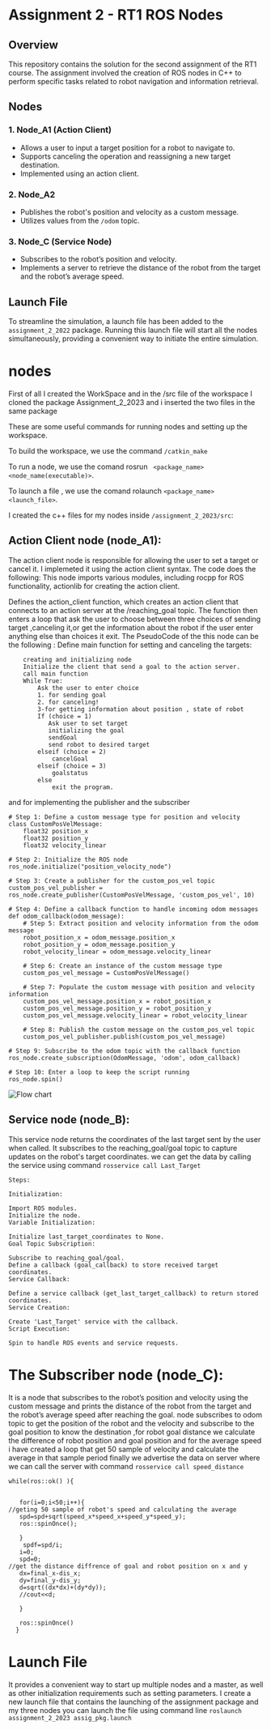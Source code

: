 # Assignment 2 - RT1 ROS Nodes

## Overview
This repository contains the solution for the second assignment of the RT1 course. The assignment involved the creation of ROS nodes in C++ to perform specific tasks related to robot navigation and information retrieval.

## Nodes

### 1. Node_A1 (Action Client)
- Allows a user to input a target position for a robot to navigate to.
- Supports canceling the operation and reassigning a new target destination.
- Implemented using an action client.

### 2. Node_A2
- Publishes the robot's position and velocity as a custom message.
- Utilizes values from the `/odom` topic.

### 3. Node_C (Service Node)
- Subscribes to the robot’s position and velocity.
- Implements a server to retrieve the distance of the robot from the target and the robot’s average speed.

## Launch File
To streamline the simulation, a launch file has been added to the `assignment_2_2022` package. Running this launch file will start all the nodes simultaneously, providing a convenient way to initiate the entire simulation.

nodes
====

First of all I created the WorkSpace and in the /src file of the workspace I cloned the package Assignment_2_2023 and i inserted the two files in the same package 

These are some useful commands for running nodes and setting up the workspace.

To build the workspace, we use the command  `/catkin_make`

To run a node, we use the comand  rosrun ` <package_name> <node_name(executable)>`.

To launch a file , we use the comand  rolaunch `<package_name> <launch_file>`.

I created the c++ files for my nodes inside `/assignment_2_2023/src`:

Action Client node (node_A1):
-----------------------------
The action client node is responsible for allowing the user to set a target or cancel it. I implemeted it using the action client syntax. The code does the following:
This node imports various modules, including rocpp for ROS functionality, actionlib for creating the action client.

Defines the action_client function, which creates an action client that connects to an action server at the /reaching_goal topic. The function then enters a loop that ask the user to choose between three choices of sending target ,canceling it,or get the information about the robot if the user enter anything else than choices it exit.
The PseudoCode of the this node can be the following :
Define main function for setting and canceling the targets:
```
    creating and initializing node
    Initialize the client that send a goal to the action server.
    call main function
    While True:
        Ask the user to enter choice
        1. for sending goal
        2. for canceling!
        3-for getting information about position , state of robot
        If (choice = 1)
           Ask user to set target
           initializing the goal
           sendGoal
           send robot to desired target
        elseif (choice = 2)
            cancelGoal
        elseif (choice = 3)
            goalstatus
        else 
            exit the program.
```
and for implementing the publisher  and the subscriber  
```
# Step 1: Define a custom message type for position and velocity
class CustomPosVelMessage:
    float32 position_x
    float32 position_y
    float32 velocity_linear

# Step 2: Initialize the ROS node
ros_node.initialize("position_velocity_node")

# Step 3: Create a publisher for the custom_pos_vel topic
custom_pos_vel_publisher = ros_node.create_publisher(CustomPosVelMessage, 'custom_pos_vel', 10)

# Step 4: Define a callback function to handle incoming odom messages
def odom_callback(odom_message):
    # Step 5: Extract position and velocity information from the odom message
    robot_position_x = odom_message.position_x
    robot_position_y = odom_message.position_y
    robot_velocity_linear = odom_message.velocity_linear

    # Step 6: Create an instance of the custom message type
    custom_pos_vel_message = CustomPosVelMessage()

    # Step 7: Populate the custom message with position and velocity information
    custom_pos_vel_message.position_x = robot_position_x
    custom_pos_vel_message.position_y = robot_position_y
    custom_pos_vel_message.velocity_linear = robot_velocity_linear

    # Step 8: Publish the custom message on the custom_pos_vel topic
    custom_pos_vel_publisher.publish(custom_pos_vel_message)

# Step 9: Subscribe to the odom topic with the callback function
ros_node.create_subscription(OdomMessage, 'odom', odom_callback)

# Step 10: Enter a loop to keep the script running
ros_node.spin()

```
![Flow chart](Flowchart.png)

Service node (node_B):
-----------------------------

This service node returns the coordinates of the last target sent by the user when called. It subscribes to the reaching_goal/goal topic to capture updates on the robot's target coordinates.
we can get the data by calling the service using command `rosservice call Last_Target`
```
Steps:

Initialization:

Import ROS modules.
Initialize the node.
Variable Initialization:

Initialize last_target_coordinates to None.
Goal Topic Subscription:

Subscribe to reaching_goal/goal.
Define a callback (goal_callback) to store received target coordinates.
Service Callback:

Define a service callback (get_last_target_callback) to return stored coordinates.
Service Creation:

Create 'Last_Target' service with the callback.
Script Execution:

Spin to handle ROS events and service requests.
```
The Subscriber node (node_C):
=============================

It is a node that subscribes to the robot’s position and velocity using the custom message and prints the distance of the robot from the target and the robot’s average speed after reaching the goal.
node subscribes to odom topic to get the position of the robot  and the velocity and subscribe to the goal position to know the destination ,for robot goal distance we calculate the difference of robot position and goal position and for the average speed i have created a loop that get 50 sample of velocity and calculate the average in that sample period 
finally we advertise the data on server where we can call the server with command `rosservice call speed_distance`
```
while(ros::ok() ){
  
   
   for(i=0;i<50;i++){
//geting 50 sample of robot's speed and calculating the average
   spd=spd+sqrt(speed_x*speed_x+speed_y*speed_y);
   ros::spinOnce();
   
   }
    spdf=spd/i;
   i=0;
   spd=0;
//get the distance diffrence of goal and robot position on x and y 
   dx=final_x-dis_x;
   dy=final_y-dis_y;
   d=sqrt((dx*dx)+(dy*dy));
   //cout<<d;
 
   }

   ros::spinOnce()
  }
  ```
Launch File
============
It provides a convenient way to start up multiple nodes and a master, as well as other initialization requirements such as setting parameters. I create a new launch file that contains the launching of the assignment package and my three nodes 
you can launch the file using command line `roslaunch assignment_2_2023 assig_pkg.launch`
